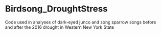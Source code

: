 # Birdsong_DroughtStress
Code used in analyses of dark-eyed junco and song sparrow songs before and after the 2016 drought in Western New York State
